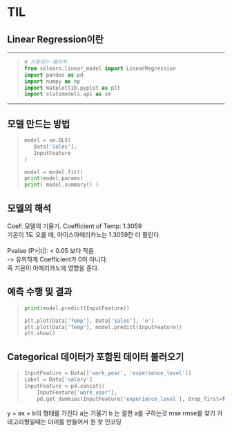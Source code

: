 # TIL

## Linear Regression이란
---
> ```python
> # 사용되는 패키지
> from sklearn.linear_model import LinearRegression
> import pandas as pd
> import numpy as np
> import matplotlib.pyplot as plt
> import statsmodels.api as sm
> ```
---
## 모델 만드는 방법
>```python
>model = sm.OLS(
>    Data['Sales'],
>    InputFeature
>)
>
>model = model.fit()
>print(model.params)
>print( model.summary() )
>```


## 모델의 해석
Coef: 모델의 기울기. Coefficient of Temp: 1.3059<br>
기온이 1도 오를 때, 아이스아메리카노는 1.3059잔 더 팔린다.<br>
<br>
Pvalue (P>|t|): < 0.05 보다 작음<br>
-> 유의하게 Coefficient가 0이 아니다.<br>
즉 기온이 아메리카노에 영향을 준다.<br>

## 예측 수행 및 결과
>    ```python
>    print(model.predict(InputFeature))
>
>    plt.plot(Data['Temp'], Data['Sales'], 'o')
>    plt.plot(Data['Temp'], model.predict(InputFeature))
>    plt.show()
>    ```

## Categorical 데이터가 포함된 데이터 불러오기
>```python
> InputFeature = Data[['work_year', 'experience_level']]
> Label = Data['salary']
> InputFeature = pd.concat((
>     InputFeature['work_year'],
>     pd.get_dummies(InputFeature['experience_level'], drop_first=True)), axis=1)   #drop_first 는 첫번째 카테고리를 제거한다는 뜻

y = ax + b의 형태를 가진다
a는 기울기 b 는 절편
a를 구하는것
mse rmse를 찾기
카테고리형일때는 더미를 만들어서 원 핫 인코딩
